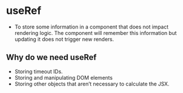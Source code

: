 # useRef

- To store some information in a component that does not impact rendering logic. The component will remember this information but updating it does not trigger new renders.


## Why do we need useRef

- Storing timeout IDs.
- Storing and manipulating DOM elements
- Storing other objects that aren’t necessary to calculate the JSX.
